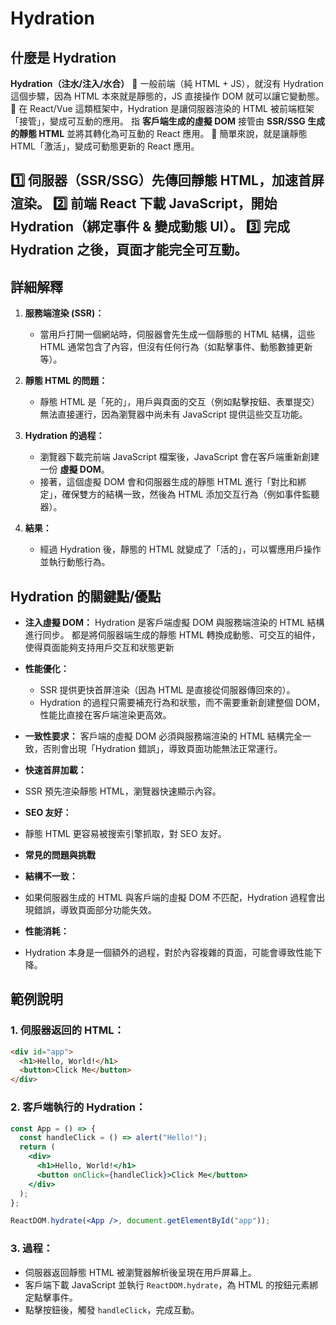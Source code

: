 # Hydration

## **什麼是 Hydration**

**Hydration（注水/注入/水合）** 
📌 一般前端（純 HTML + JS），就沒有 Hydration 這個步驟，因為 HTML 本來就是靜態的，JS 直接操作 DOM 就可以讓它變動態。
📌 在 React/Vue 這類框架中，Hydration 是讓伺服器渲染的 HTML 被前端框架「接管」，變成可互動的應用。
指 **客戶端生成的虛擬 DOM** 接管由 **SSR/SSG 生成的靜態 HTML** 並將其轉化為可互動的 React 應用。
📌 簡單來說，就是讓靜態 HTML「激活」，變成可動態更新的 React 應用。

1️⃣ 伺服器（SSR/SSG）先傳回靜態 HTML，加速首屏渲染。
2️⃣ 前端 React 下載 JavaScript，開始 Hydration（綁定事件 & 變成動態 UI）。
3️⃣ 完成 Hydration 之後，頁面才能完全可互動。
---

## **詳細解釋**

1. **服務端渲染 (SSR)：**
   - 當用戶打開一個網站時，伺服器會先生成一個靜態的 HTML 結構，這些 HTML 通常包含了內容，但沒有任何行為（如點擊事件、動態數據更新等）。

2. **靜態 HTML 的問題：**
   - 靜態 HTML 是「死的」，用戶與頁面的交互（例如點擊按鈕、表單提交）無法直接運行，因為瀏覽器中尚未有 JavaScript 提供這些交互功能。

3. **Hydration 的過程：**
   - 瀏覽器下載完前端 JavaScript 檔案後，JavaScript 會在客戶端重新創建一份 **虛擬 DOM**。
   - 接著，這個虛擬 DOM 會和伺服器生成的靜態 HTML 進行「對比和綁定」，確保雙方的結構一致，然後為 HTML 添加交互行為（例如事件監聽器）。

4. **結果：**
   - 經過 Hydration 後，靜態的 HTML 就變成了「活的」，可以響應用戶操作並執行動態行為。

## **Hydration 的關鍵點/優點**

- **注入虛擬 DOM：**
  Hydration 是客戶端虛擬 DOM 與服務端渲染的 HTML 結構進行同步。
  都是將伺服器端生成的靜態 HTML 轉換成動態、可交互的組件，使得頁面能夠支持用戶交互和狀態更新

- **性能優化：**
  - SSR 提供更快首屏渲染（因為 HTML 是直接從伺服器傳回來的）。
  - Hydration 的過程只需要補充行為和狀態，而不需要重新創建整個 DOM，性能比直接在客戶端渲染更高效。

- **一致性要求：**
  客戶端的虛擬 DOM 必須與服務端渲染的 HTML 結構完全一致，否則會出現「Hydration 錯誤」，導致頁面功能無法正常運行。

- **快速首屏加載：**
- SSR 預先渲染靜態 HTML，瀏覽器快速顯示內容。

- **SEO 友好：**
- 靜態 HTML 更容易被搜索引擎抓取，對 SEO 友好。


- **常見的問題與挑戰**
- **結構不一致：**
- 如果伺服器生成的 HTML 與客戶端的虛擬 DOM 不匹配，Hydration 過程會出現錯誤，導致頁面部分功能失效。

- **性能消耗：**
- Hydration 本身是一個額外的過程，對於內容複雜的頁面，可能會導致性能下降。

## **範例說明**

### 1. **伺服器返回的 HTML：**
```html
<div id="app">
  <h1>Hello, World!</h1>
  <button>Click Me</button>
</div>
```

### 2. **客戶端執行的 Hydration：**
```jsx
const App = () => {
  const handleClick = () => alert("Hello!");
  return (
    <div>
      <h1>Hello, World!</h1>
      <button onClick={handleClick}>Click Me</button>
    </div>
  );
};

ReactDOM.hydrate(<App />, document.getElementById("app"));
```
### 3. **過程：**
- 伺服器返回靜態 HTML 被瀏覽器解析後呈現在用戶屏幕上。
- 客戶端下載 JavaScript 並執行 `ReactDOM.hydrate`，為 HTML 的按鈕元素綁定點擊事件。
- 點擊按鈕後，觸發 `handleClick`，完成互動。





